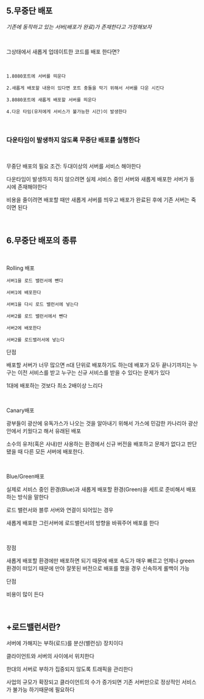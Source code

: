 5.무중단 배포
---


*기존에 동작하고 있는 서버(배포가 완료)가 존재한다고 가정해보자*

&nbsp;

그상태에서 새롭게 업데이트한 코드를 배포 한다면?

&nbsp;
```
1.8080포트에 서버를 띄운다 

2.새롭게 배포할 내용이 있다면 포트 충돌을 막기 위해서 서버를 다운 시킨다

3.8080포트에 새롭게 배포할 서버를 띄운다 

4.다운 타임(유저에게 서비스가 불가능한 시간)이 발생한다
```
&nbsp;


### 다운타임이 발생하지 않도록 무중단 배포를 실행한다


&nbsp;


무중단 배포의 필요 조건: 두대이상의 서버를 서비스 해야한다

다운타임이 발생하지 하지 않으려면 실제 서비스 중인 서버와 새롭게 배포한 서버가 동시에 존재해야한다

비용을 줄이려면 배포할 때만 새롭게 서버를 띄우고 배포가 완료된 후에 기존 서버는 죽이면 된다 



&nbsp;

6.무중단 배포의 종류
---

&nbsp;


Rolling 배포

```
서버1을 로드 밸런서에 뺀다

서버1에 배포한다

서버1을 다시 로드 밸런서에 넣는다

서버2를 로드 밸런서에서 뺀다

서버2에 배포한다

서버2를 로드밸러서에 넣는다

```

단점

배포할 서버가 너무 많으면 n대 단위로 배포하기도 하는데 배포가
모두 끝나기까지는 누구는 이전 서비스를 받고 누구는 신규 서비스를 받을 수 있다는 문제가 있다


1대에 배포하는 것보다 최소 2배이상 느리다

&nbsp;



Canary배포

광부들이 광산에 유독가스가 나오는 것을 알아내기 위해서 가스에 민감한 카나리아 광산 안에서 키웠다고 해서 유래된 배포

소수의 유저(혹은 사내)만 사용하는 환경에서 신규 버전을 배포하고 문제가 없다고 판단 됐을 때 다른 모든 서버에 배포한다.

&nbsp;


Blue/Green배포

실제로 서비스 중인 환경(Blue)과 새롭게 배포할 환경(Green)을 세트로 준비해서 배포하는 방식을 말한다

로드 밸런서와 블루 서버와 연결이 되어있는 경우

새롭게 배포한 그린서버에  로드밸런서의 방향을 바꿔주어 배포를 한다

&nbsp;

장점

새롭게 배포할 환경에만 배포하면 되기 때문에 배포 속도가 매우 빠르고 
언제나 green 환경이 떠있기 때문에 만야 잘못된 버전으로 배포를 했을 경우 신속하게 롤백이 가능

단점

비용이 많이 든다




&nbsp;

+로드밸런서란?
---

서버에 가해지는 부하(로드)를 분산(밸런싱) 장치이다

클라이언트와 서버의 사이에서 위치한다

한대의 서버로 부하가 집중되지 않도록 트래픽을 관리한다


사업의 규모가 확장되고 클라이언트의 수가 증가되면 기존 서버만으로 정상적인 서비스가 불가능 하기때문에 필요하다

